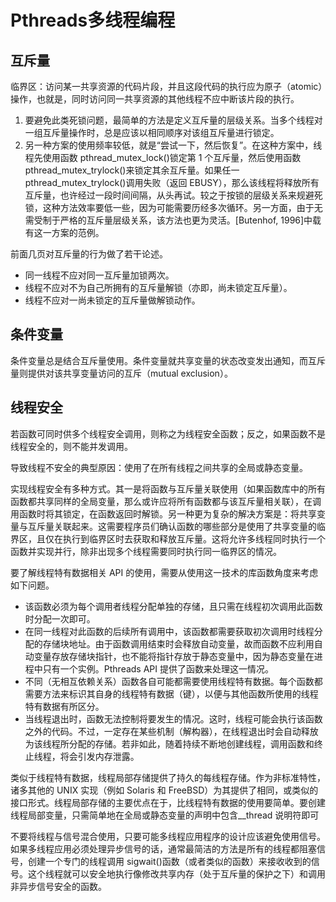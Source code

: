 # Pthreads多线程编程

## 互斥量

临界区：访问某一共享资源的代码片段，并且这段代码的执行应为原子（atomic）操作，也就是，同时访问同一共享资源的其他线程不应中断该片段的执行。

1. 要避免此类死锁问题，最简单的方法是定义互斥量的层级关系。当多个线程对一组互斥量操作时，总是应该以相同顺序对该组互斥量进行锁定。
2. 另一种方案的使用频率较低，就是“尝试一下，然后恢复”。在这种方案中，线程先使用函数 pthread_mutex_lock()锁定第 1 个互斥量，然后使用函数 pthread_mutex_trylock()来锁定其余互斥量。如果任一 pthread_mutex_trylock()调用失败（返回 EBUSY），那么该线程将释放所有互斥量，也许经过一段时间间隔，从头再试。较之于按锁的层级关系来规避死锁，这种方法效率要低一些，因为可能需要历经多次循环。另一方面，由于无需受制于严格的互斥量层级关系，该方法也更为灵活。[Butenhof, 1996]中载有这一方案的范例。

前面几页对互斥量的行为做了若干论述。

- 同一线程不应对同一互斥量加锁两次。
- 线程不应对不为自己所拥有的互斥量解锁（亦即，尚未锁定互斥量）。
- 线程不应对一尚未锁定的互斥量做解锁动作。

## 条件变量

条件变量总是结合互斥量使用。条件变量就共享变量的状态改变发出通知，而互斥量则提供对该共享变量访问的互斥（mutual exclusion）。

## 线程安全

若函数可同时供多个线程安全调用，则称之为线程安全函数；反之，如果函数不是线程安全的，则不能并发调用。

导致线程不安全的典型原因：使用了在所有线程之间共享的全局或静态变量。

实现线程安全有多种方式。其一是将函数与互斥量关联使用（如果函数库中的所有函数都共享同样的全局变量，那么或许应将所有函数都与该互斥量相关联），在调用函数时将其锁定，在函数返回时解锁。另一种更为复杂的解决方案是：将共享变量与互斥量关联起来。这需要程序员们确认函数的哪些部分是使用了共享变量的临界区，且仅在执行到临界区时去获取和释放互斥量。这将允许多线程同时执行一个函数并实现并行，除非出现多个线程需要同时执行同一临界区的情况。

要了解线程特有数据相关 API 的使用，需要从使用这一技术的库函数角度来考虑如下问题。

- 该函数必须为每个调用者线程分配单独的存储，且只需在线程初次调用此函数时分配一次即可。
- 在同一线程对此函数的后续所有调用中，该函数都需要获取初次调用时线程分配的存储块地址。由于函数调用结束时会释放自动变量，故而函数不应利用自动变量存放存储块指针，也不能将指针存放于静态变量中，因为静态变量在进程中只有一个实例。Pthreads API 提供了函数来处理这一情况。
- 不同（无相互依赖关系）函数各自可能都需要使用线程特有数据。每个函数都需要方法来标识其自身的线程特有数据（键），以便与其他函数所使用的线程特有数据有所区分。
- 当线程退出时，函数无法控制将要发生的情况。这时，线程可能会执行该函数之外的代码。不过，一定存在某些机制（解构器），在线程退出时会自动释放为该线程所分配的存储。若非如此，随着持续不断地创建线程，调用函数和终止线程，将会引发内存泄露。

类似于线程特有数据，线程局部存储提供了持久的每线程存储。作为非标准特性，诸多其他的 UNIX 实现（例如 Solaris 和 FreeBSD）为其提供了相同，或类似的接口形式。线程局部存储的主要优点在于，比线程特有数据的使用要简单。要创建线程局部变量，只需简单地在全局或静态变量的声明中包含__thread 说明符即可

不要将线程与信号混合使用，只要可能多线程应用程序的设计应该避免使用信号。如果多线程应用必须处理异步信号的话，通常最简洁的方法是所有的线程都阻塞信号，创建一个专门的线程调用 sigwait()函数（或者类似的函数）来接收收到的信号。这个线程就可以安全地执行像修改共享内存（处于互斥量的保护之下）和调用非异步信号安全的函数。
